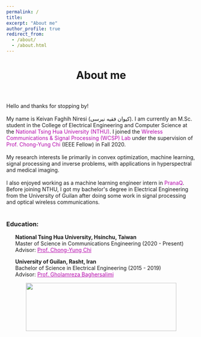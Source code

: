 ```yaml
---
permalink: /
title:
excerpt: "About me"
author_profile: true
redirect_from:
  - /about/
  - /about.html
---
```


<header class="post-header">
<h1 class="post-title">About me</h1>
</header>



<p> Hello and thanks for stopping by! <br> <br>
My name is Keivan Faghih Niresi (کیوان فقیه نیرسی). I am currently an M.Sc. student in the College of Electrical Engineering and Computer Science at the <a href="https://nthu-en.site.nthu.edu.tw/" target="\_blank" style="color: #B509AC; text-decoration:none">  National Tsing Hua University (NTHU)</a>. I joined the <a href="https://www.ee.nthu.edu.tw/cychi/index.php" target="\_blank" style="color: #B509AC; text-decoration:none">  Wireless Communications & Signal Processing (WCSP) Lab</a>  under the supervision of <a href="https://scholar.google.com.tw/citations?user=QzDAeT8AAAAJ&hl=en" target="\_blank" style="color: #B509AC; text-decoration:none">  Prof. Chong-Yung Chi</a> (IEEE Fellow) in Fall 2020. <br> <br>
My research interests lie primarily in convex optimization, machine learning, signal processing and inverse problems, with applications in hyperspectral and medical imaging. <br> <br>
I also enjoyed working as a machine learning engineer intern in <a href="https://pranaq.com/" target="\_blank" style="color: #B509AC; text-decoration:none">  PranaQ</a>. Before joining NTHU, I got my bachelor's degree in  Electrical Engineering from the University of Guilan after doing some work in signal processing and optical wireless communications. <br> <br>


<h3> Education:</h3>
<ul>
  <i class="fa fa-university" aria-hidden="true"></i> <b>National Tsing Hua University, Hsinchu, Taiwan</b> <br>
    <i class="fa fa-graduation-cap" aria-hidden="true"></i> Master of Science in Communications Engineering (2020 - Present) <br>
    <i class="fas fa-chalkboard-teacher"></i> Advisor: <a href="https://scholar.google.com.tw/citations?user=QzDAeT8AAAAJ&hl=en" target="\_blank" style="color: #B509AC">  Prof. Chong-Yung Chi</a>
</ul>

<ul>
  <i class="fa fa-university" aria-hidden="true"></i> <b>University of Guilan, Rasht, Iran</b> <br>
    <i class="fa fa-graduation-cap" aria-hidden="true"></i> Bachelor of Science in Electrical Engineering (2015 - 2019) <br>
    <i class="fas fa-chalkboard-teacher"></i> Advisor: <a href="https://scholar.google.com/citations?user=cNXH4oIAAAAJ&hl=en" target="\_blank" style="color: #B509AC">  Prof. Gholamreza Baghersalimi</a>
</ul>
 
</p>
<p align="center">
  <img width="400" height="128" src="https://user-images.githubusercontent.com/107177894/173772817-2198cb1f-39d4-47ac-b037-0ddeb337be0b.png">
</p>
